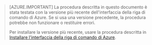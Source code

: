 > [AZURE.IMPORTANT] La procedura descritta in questo documento è stata testata con la versione più recente dell'interfaccia della riga di comando di Azure. Se si usa una versione precedente, la procedura potrebbe non funzionare o restituire errori.
>
> Per installare la versione più recente, usare la procedura descritta in [Installare l'interfaccia della riga di comando di Azure](../articles/xplat-cli-install.md).

<!---HONumber=AcomDC_0427_2016-->